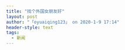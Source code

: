 ```yaml
---
title: "找个外国女朋友好"
layout: post
author: "「oyuaiqing123」 on 2020-1-9 17:14"
header-style: text
tags:
  - 新闻
---
```


<head></head>
<body>
 <br>
</body>


